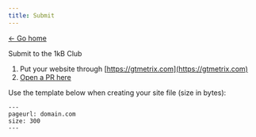 ```yaml
---
title: Submit
---
```


[&larr; Go home](/)

Submit to the 1kB Club

1. Put your website through [https://gtmetrix.com](https://gtmetrix.com)
2. [Open a PR here](https://github.com/bradleytaunt/1kb.club/pulls)

Use the template below when creating your site file (size in bytes):

```
---
pageurl: domain.com
size: 300
---
```